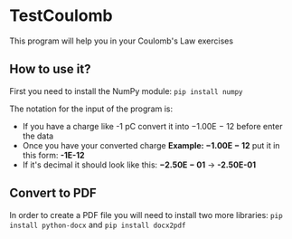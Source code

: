 # TestCoulomb
This program will help you in your Coulomb's Law exercises 
## How to use it?
First you need to install the NumPy module:
`pip install numpy`

The notation for the input of the program is:
- If you have a charge like  -1 pC convert it into −1.00E − 12 before enter the data
- Once you have your converted charge **Example: −1.00E − 12** put it in this form: **-1E-12**
- If it's decimal it should look like this: **−2.50E − 01** -> **-2.50E-01**
## Convert to PDF
In order to create a PDF file you will need to install two more libraries: `pip install python-docx` and `pip install docx2pdf`
